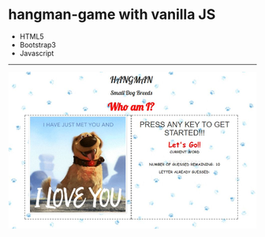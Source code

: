 # hangman-game with vanilla JS 
- HTML5
- Bootstrap3
- Javascript
---
![apppic](assets/images/apppic.jpg)
